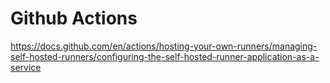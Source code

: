 # Github Actions


https://docs.github.com/en/actions/hosting-your-own-runners/managing-self-hosted-runners/configuring-the-self-hosted-runner-application-as-a-service